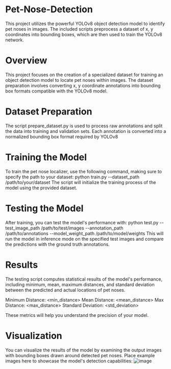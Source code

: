 # Pet-Nose-Detection
This project utilizes the powerful YOLOv8 object detection model to identify pet noses in images. The included scripts preprocess a dataset of x, y coordinates into bounding boxes, which are then used to train the YOLOv8 network.

# Overview
This project focuses on the creation of a specialized dataset for training an object detection model to locate pet noses within images. The dataset preparation involves converting x, y coordinate annotations into bounding box formats compatible with the YOLOv8 model.

# Dataset Preparation
The script prepare_dataset.py is used to process raw annotations and split the data into training and validation sets. Each annotation is converted into a normalized bounding box format required by YOLOv8

# Training the Model
To train the pet nose localizer, use the following command, making sure to specify the path to your dataset:
python train.py --dataset_path /path/to/your/dataset
The script will initialize the training process of the model using the provided dataset.

# Testing the Model
After training, you can test the model's performance with:
python test.py --test_image_path /path/to/test/images --annotation_path /path/to/annotations --model_weight_path /path/to/model/weights
This will run the model in inference mode on the specified test images and compare the predictions with the ground truth annotations.

# Results
The testing script computes statistical results of the model's performance, including minimum, mean, maximum distances, and standard deviation between the predicted and actual locations of pet noses.

Minimum Distance: <min_distance>
Mean Distance: <mean_distance>
Max Distance: <max_distance>
Standard Deviation: <std_deviation>

These metrics will help you understand the precision of your model.

# Visualization
You can visualize the results of the model by examining the output images with bounding boxes drawn around detected pet noses. Place example images here to showcase the model's detection capabilities:
![image](https://github.com/ZanePrance/Pet-Nose-Detection/assets/141082203/6edb4b9c-d559-4c20-8e13-cb583e1c12fb)


